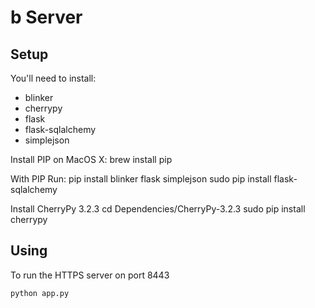 b Server
==========

Setup
-----

You'll need to install:

* blinker 
* cherrypy
* flask
* flask-sqlalchemy
* simplejson

Install PIP on MacOS X:
	brew install pip

With PIP Run:
    pip install blinker flask simplejson
    sudo pip install flask-sqlalchemy

Install CherryPy 3.2.3
    cd Dependencies/CherryPy-3.2.3
    sudo pip install cherrypy 

Using
-----

To run the HTTPS server on port 8443

    python app.py 
